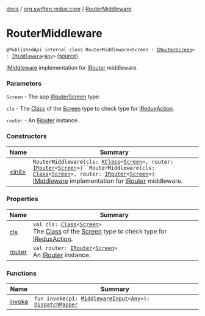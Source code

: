 [docs](../../index.md) / [org.swiften.redux.core](../index.md) / [RouterMiddleware](./index.md)

# RouterMiddleware

`@PublishedApi internal class RouterMiddleware<Screen : `[`IRouterScreen`](../-i-router-screen.md)`> : `[`IMiddleware`](../-i-middleware.md)`<`[`Any`](https://kotlinlang.org/api/latest/jvm/stdlib/kotlin/-any/index.html)`>` [(source)](https://github.com/protoman92/KotlinRedux/tree/master/common/common-core/src/main/kotlin/org/swiften/redux/core/RouterMiddleware.kt#L37)

[IMiddleware](../-i-middleware.md) implementation for [IRouter](../-i-router/index.md) middleware.

### Parameters

`Screen` - The app [IRouterScreen](../-i-router-screen.md) type.

`cls` - The [Class](http://docs.oracle.com/javase/6/docs/api/java/lang/Class.html) of the [Screen](index.md#Screen) type to check type for [IReduxAction](../-i-redux-action.md).

`router` - An [IRouter](../-i-router/index.md) instance.

### Constructors

| Name | Summary |
|---|---|
| [&lt;init&gt;](-init-.md) | `RouterMiddleware(cls: `[`KClass`](https://kotlinlang.org/api/latest/jvm/stdlib/kotlin.reflect/-k-class/index.html)`<`[`Screen`](index.md#Screen)`>, router: `[`IRouter`](../-i-router/index.md)`<`[`Screen`](index.md#Screen)`>)``RouterMiddleware(cls: `[`Class`](http://docs.oracle.com/javase/6/docs/api/java/lang/Class.html)`<`[`Screen`](index.md#Screen)`>, router: `[`IRouter`](../-i-router/index.md)`<`[`Screen`](index.md#Screen)`>)`<br>[IMiddleware](../-i-middleware.md) implementation for [IRouter](../-i-router/index.md) middleware. |

### Properties

| Name | Summary |
|---|---|
| [cls](cls.md) | `val cls: `[`Class`](http://docs.oracle.com/javase/6/docs/api/java/lang/Class.html)`<`[`Screen`](index.md#Screen)`>`<br>The [Class](http://docs.oracle.com/javase/6/docs/api/java/lang/Class.html) of the [Screen](index.md#Screen) type to check type for [IReduxAction](../-i-redux-action.md). |
| [router](router.md) | `val router: `[`IRouter`](../-i-router/index.md)`<`[`Screen`](index.md#Screen)`>`<br>An [IRouter](../-i-router/index.md) instance. |

### Functions

| Name | Summary |
|---|---|
| [invoke](invoke.md) | `fun invoke(p1: `[`MiddlewareInput`](../-middleware-input/index.md)`<`[`Any`](https://kotlinlang.org/api/latest/jvm/stdlib/kotlin/-any/index.html)`>): `[`DispatchMapper`](../-dispatch-mapper.md) |
